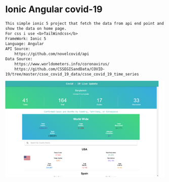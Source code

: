# Ionic Angular covid-19
    This simple ionic 5 project that fetch the data from api end point and show the data on home page.
    For css i use <b>TailWindcss</b>
    FrameWork: Ionic 5
    Language: Angular
    API Source:
        https://github.com/novelcovid/api
    Data Source:
        https://www.worldometers.info/coronavirus/
        https://github.com/CSSEGISandData/COVID-19/tree/master/csse_covid_19_data/csse_covid_19_time_series

<img src="screenshoot.png"/>
